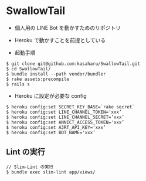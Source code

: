 # SwallowTail

* 個人用の LINE Bot を動かすためのリポジトリ
* Heroku で動かすことを前提としている

* 起動手順

```
$ git clone git@github.com:kasaharu/SwallowTail.git
$ cd SwallowTail/
$ bundle install --path vendor/bundler
$ rake assets:precompile
$ rails s
```

* Heroku に設定が必要な config

```
$ heroku config:set SECRET_KEY_BASE=`rake secret`
$ heroku config:set LINE_CHANNEL_TOKEN='xxx’
$ heroku config:set LINE_CHANNEL_SECRET=’xxx’
$ heroku config:set ANNICT_ACCESS_TOKEN='xxx’
$ heroku config:set A3RT_API_KEY='xxx’
$ heroku config:set BOT_NAME='xxx’
```

## Lint の実行

```
// Slim-Lint の実行
$ bundle exec slim-lint app/views/
```
